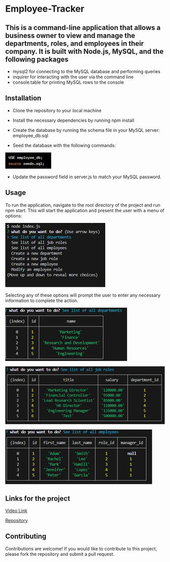 # Employee-Tracker

## This is a command-line application that allows a business owner to view and manage the departments, roles, and employees in their company. It is built with Node.js, MySQL, and the following packages

- mysql2 for connecting to the MySQL database and performing queries
- inquirer for interacting with the user via the command line
- console.table for printing MySQL rows to the console

## Installation

- Clone the repository to your local machine

- Install the necessary dependencies by running npm install

- Create the database by running the schema file in your MySQL server: employee_db.sql

- Seed the database with the following commands:

![command](./assets/1.JPG)

- Update the password field in server.js to match your MySQL password.

## Usage

To run the application, navigate to the root directory of the project and run npm start. This will start the application and present the user with a menu of options:

![menu](./assets/menu.JPG)

Selecting any of these options will prompt the user to enter any necessary information to complete the action.

![departments](./assets/departments.JPG)

![job roles](./assets/roles.JPG)

![employees](./assets/employees.JPG)

## Links for the project

[Video Link](https://drive.google.com/file/d/13XwPX5MXs10sFAQ_Mne3hlfuwUSCcfqs/view)

[Repository](https://github.com/Fabri-Tech/Fabrizio-Trevino-Employee-Tracker)

## Contributing

Contributions are welcome! If you would like to contribute to this project, please fork the repository and submit a pull request.
